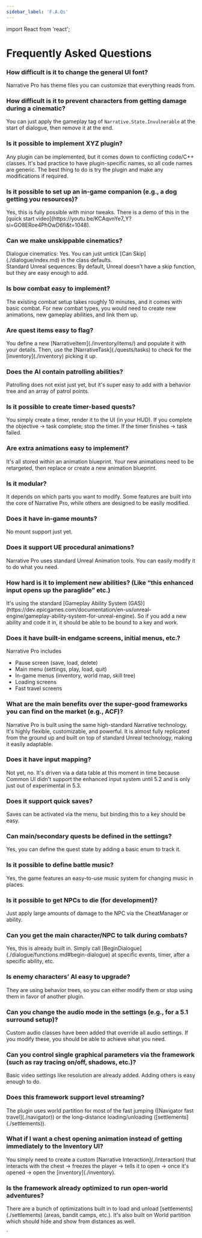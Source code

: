 ```yaml
---
sidebar_label: 'F.A.Qs'
---
```


import React from 'react';

# Frequently Asked Questions

<div className="cardContainer">
<div>
    <h3>How difficult is it to change the general UI font?</h3>
    <p>Narrative Pro has theme files you can customize that everything reads from.</p>
</div>

<div>
    <h3>How difficult is it to prevent characters from getting damage during a cinematic?</h3>
    <p>You can just apply the gameplay tag of <code>Narrative.State.Invulnerable</code> at the start of dialogue, then remove it at the end.</p>
</div>

<div>
    <h3>Is it possible to implement XYZ plugin?</h3>
    <p>Any plugin can be implemented, but it comes down to conflicting code/C++ classes. It's bad practice to have plugin-specific names, so all code names are generic. The best thing to do is try the plugin and make any modifications if required.</p>
</div>

<div>
    <h3>Is it possible to set up an in-game companion (e.g., a dog getting you resources)?</h3>
    <p>Yes, this is fully possible with minor tweaks. There is a demo of this in the [quick start video](https://youtu.be/KCAqvnYe7_Y?si=GO8ERoe4PhOwD6fi&t=1048).</p>
</div>

<div>
    <h3>Can we make unskippable cinematics?</h3>
    <p>Dialogue cinematics: Yes. You can just untick [Can Skip](./dialogue/index.md) in the class defaults.<br/>
Standard Unreal sequences: By default, Unreal doesn't have a skip function, but they are easy enough to add.</p>
</div>

<div>
    <h3>Is bow combat easy to implement?</h3>
    <p>The existing combat setup takes roughly 10 minutes, and it comes with basic combat. For new combat types, you would need to create new animations, new gameplay abilities, and link them up.</p>
</div>

<div>
    <h3>Are quest items easy to flag?</h3>
    <p>You define a new [NarrativeItem](./inventory/items/) and populate it with your details. Then, use the [NarrativeTask](./quests/tasks) to check for the [inventory](./inventory) picking it up.</p>
</div>

<div>
    <h3>Does the AI contain patrolling abilities?</h3>
    <p>Patrolling does not exist just yet, but it's super easy to add with a behavior tree and an array of patrol points.</p>
</div>

<div>
    <h3>Is it possible to create timer-based quests?</h3>
    <p>You simply create a timer, render it to the UI (in your HUD). If you complete the objective -> task complete; stop the timer. If the timer finishes -> task failed.</p>
</div>

<div>
    <h3>Are extra animations easy to implement?</h3>
    <p>It's all stored within an animation blueprint. Your new animations need to be retargeted, then replace or create a new animation blueprint.</p>
</div>

<div>
    <h3>Is it modular?</h3>
    <p>It depends on which parts you want to modify. Some features are built into the core of Narrative Pro, while others are designed to be easily modified.</p>
</div>

<div>
    <h3>Does it have in-game mounts?</h3>
    <p>No mount support just yet.</p>
</div>

<div>
    <h3>Does it support UE procedural animations?</h3>
    <p>Narrative Pro uses standard Unreal Animation tools. You can easily modify it to do what you need.</p>
</div>

<div>
    <h3>How hard is it to implement new abilities? (Like “this enhanced input opens up the paraglide” etc.)</h3>
    <p>It's using the standard [Gameplay Ability System (GAS)](https://dev.epicgames.com/documentation/en-us/unreal-engine/gameplay-ability-system-for-unreal-engine). So if you add a new ability and code it in, it should be able to be bound to a key and work.</p>
</div>

<div>
    <h3>Does it have built-in endgame screens, initial menus, etc.?</h3>
    <p>Narrative Pro includes</p>
    <ul>
        <li>Pause screen (save, load, delete)</li>
        <li>Main menu (settings, play, load, quit)</li>
        <li>In-game menus (inventory, world map, skill tree)</li>
        <li>Loading screens</li>
        <li>Fast travel screens</li>
    </ul>
</div>

<div>
    <h3>What are the main benefits over the super-good frameworks you can find on the market (e.g., ACF)?</h3>
    <p>Narrative Pro is built using the same high-standard Narrative technology. It's highly flexible, customizable, and powerful. It is almost fully replicated from the ground up and built on top of standard Unreal technology, making it easily adaptable.</p>
</div>

<div>
    <h3>Does it have input mapping?</h3>
    <p>Not yet, no. It's driven via a data table at this moment in time because Common UI didn't support the enhanced input system until 5.2 and is only just out of experimental in 5.3.</p>
</div>

<div>
    <h3>Does it support quick saves?</h3>
    <p>Saves can be activated via the menu, but binding this to a key should be easy.</p>
</div>

<div>
    <h3>Can main/secondary quests be defined in the settings?</h3>
    <p>Yes, you can define the quest state by adding a basic enum to track it.</p>
</div>

<div>
    <h3>Is it possible to define battle music?</h3>
    <p>Yes, the game features an easy-to-use music system for changing music in places.</p>
</div>

<div>
    <h3>Is it possible to get NPCs to die (for development)?</h3>
    <p>Just apply large amounts of damage to the NPC via the CheatManager or ability.</p>
</div>

<div>
    <h3>Can you get the main character/NPC to talk during combats?</h3>
    <p>Yes, this is already built in. Simply call [BeginDialogue](./dialogue/functions.md#begin-dialogue) at specific events, timer, after a specific ability, etc.</p>
</div>

<div>
    <h3>Is enemy characters’ AI easy to upgrade?</h3>
    <p>They are using behavior trees, so you can either modify them or stop using them in favor of another plugin.</p>
</div>

<div>
    <h3>Can you change the audio mode in the settings (e.g., for a 5.1 surround setup)?</h3>
    <p>Custom audio classes have been added that override all audio settings. If you modify these, you should be able to achieve what you need.</p>
</div>

<div>
    <h3>Can you control single graphical parameters via the framework (such as ray tracing on/off, shadows, etc.)?</h3>
    <p>Basic video settings like resolution are already added. Adding others is easy enough to do.</p>
</div>

<div>
    <h3>Does this framework support level streaming?</h3>
    <p>The plugin uses world partition for most of the fast jumping ([Navigator fast travel](./navigator)) or the long-distance loading/unloading ([settlements](./settlements)).</p>
</div>

<div>
    <h3>What if I want a chest opening animation instead of getting immediately to the Inventory UI?</h3>
    <p>You simply need to create a custom [Narrative Interaction](./interaction) that interacts with the chest -> freezes the player -> tells it to open -> once it's opened -> open the [inventory](./inventory).</p>
</div>

<div>
    <h3>Is the framework already optimized to run open-world adventures?</h3>
    <p>There are a bunch of optimizations built in to load and unload [settlements](./settlements) (areas, bandit camps, etc.). It's also built on World partition which should hide and show from distances as well.</p>
</div>
</div>
`